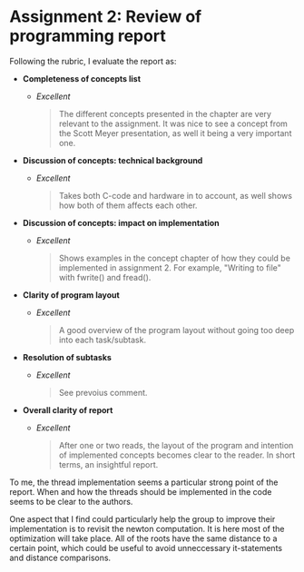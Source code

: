 # Assignment 2: Review of programming report

Following the rubric, I evaluate the report as:

- **Completeness of concepts list**
  - *Excellent*
    > The different concepts presented in the chapter are very relevant to the assignment. It was nice to see a concept from the Scott Meyer presentation, as well it being a very important one.

- **Discussion of concepts: technical background**
  - *Excellent*
    > Takes both C-code and hardware in to account, as well shows how both of them affects each other.

- **Discussion of concepts: impact on implementation**
  - *Excellent*
    > Shows examples in the concept chapter of how they could be implemented in assignment 2. For example, "Writing to file" with fwrite() and fread().

- **Clarity of program layout**
  - *Excellent*
    > A good overview of the program layout without going too deep into each task/subtask.

- **Resolution of subtasks**
  - *Excellent*
    > See prevoius comment.

- **Overall clarity of report**
  - *Excellent*
    > After one or two reads, the layout of the program and intention of implemented concepts becomes clear to the reader. In short terms, an insightful report.


To me, the thread implementation seems a particular strong point of the report. When and how the threads should be implemented in the code seems to be clear to the authors.

One aspect that I find could particularly help the group to improve their implementation is to revisit the newton computation. It is here most of the optimization will take place. All of the roots have the same distance to a certain point, which could be useful to avoid unneccessary it-statements and distance comparisons.
